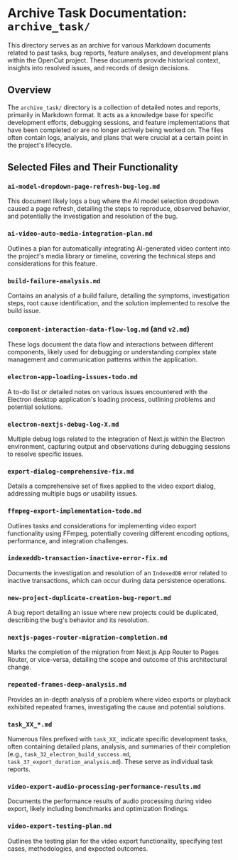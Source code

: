 # Archive Task Documentation: `archive_task/`

This directory serves as an archive for various Markdown documents related to past tasks, bug reports, feature analyses, and development plans within the OpenCut project. These documents provide historical context, insights into resolved issues, and records of design decisions.

## Overview

The `archive_task/` directory is a collection of detailed notes and reports, primarily in Markdown format. It acts as a knowledge base for specific development efforts, debugging sessions, and feature implementations that have been completed or are no longer actively being worked on. The files often contain logs, analysis, and plans that were crucial at a certain point in the project's lifecycle.

## Selected Files and Their Functionality

### `ai-model-dropdown-page-refresh-bug-log.md`

This document likely logs a bug where the AI model selection dropdown caused a page refresh, detailing the steps to reproduce, observed behavior, and potentially the investigation and resolution of the bug.

### `ai-video-auto-media-integration-plan.md`

Outlines a plan for automatically integrating AI-generated video content into the project's media library or timeline, covering the technical steps and considerations for this feature.

### `build-failure-analysis.md`

Contains an analysis of a build failure, detailing the symptoms, investigation steps, root cause identification, and the solution implemented to resolve the build issue.

### `component-interaction-data-flow-log.md` (and `v2.md`)

These logs document the data flow and interactions between different components, likely used for debugging or understanding complex state management and communication patterns within the application.

### `electron-app-loading-issues-todo.md`

A to-do list or detailed notes on various issues encountered with the Electron desktop application's loading process, outlining problems and potential solutions.

### `electron-nextjs-debug-log-X.md`

Multiple debug logs related to the integration of Next.js within the Electron environment, capturing output and observations during debugging sessions to resolve specific issues.

### `export-dialog-comprehensive-fix.md`

Details a comprehensive set of fixes applied to the video export dialog, addressing multiple bugs or usability issues.

### `ffmpeg-export-implementation-todo.md`

Outlines tasks and considerations for implementing video export functionality using FFmpeg, potentially covering different encoding options, performance, and integration challenges.

### `indexeddb-transaction-inactive-error-fix.md`

Documents the investigation and resolution of an `IndexedDB` error related to inactive transactions, which can occur during data persistence operations.

### `new-project-duplicate-creation-bug-report.md`

A bug report detailing an issue where new projects could be duplicated, describing the bug's behavior and its resolution.

### `nextjs-pages-router-migration-completion.md`

Marks the completion of the migration from Next.js App Router to Pages Router, or vice-versa, detailing the scope and outcome of this architectural change.

### `repeated-frames-deep-analysis.md`

Provides an in-depth analysis of a problem where video exports or playback exhibited repeated frames, investigating the cause and potential solutions.

### `task_XX_*.md`

Numerous files prefixed with `task_XX_` indicate specific development tasks, often containing detailed plans, analysis, and summaries of their completion (e.g., `task_32_electron_build_success.md`, `task_37_export_duration_analysis.md`). These serve as individual task reports.

### `video-export-audio-processing-performance-results.md`

Documents the performance results of audio processing during video export, likely including benchmarks and optimization findings.

### `video-export-testing-plan.md`

Outlines the testing plan for the video export functionality, specifying test cases, methodologies, and expected outcomes.
